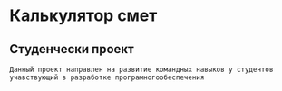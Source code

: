 # Калькулятор смет
## Студенчески проект
    Данный проект направлен на развитие командных навыков у студентов учавствующий в разработке програмногообеспечения
